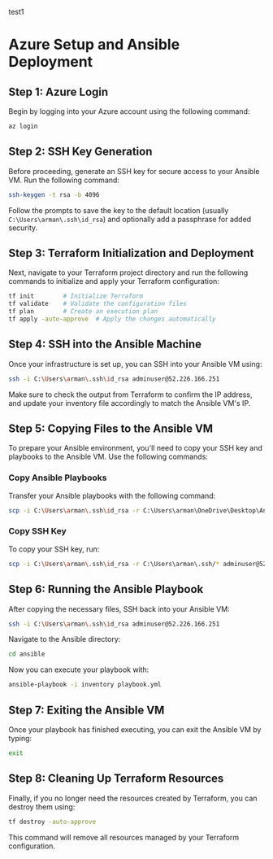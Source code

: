 test1

# Azure Setup and Ansible Deployment

## Step 1: Azure Login

Begin by logging into your Azure account using the following command:

```bash
az login
```

## Step 2: SSH Key Generation

Before proceeding, generate an SSH key for secure access to your Ansible VM. Run the following command:

```bash
ssh-keygen -t rsa -b 4096
```

Follow the prompts to save the key to the default location (usually `C:\Users\arman\.ssh\id_rsa`) and optionally add a passphrase for added security.

## Step 3: Terraform Initialization and Deployment

Next, navigate to your Terraform project directory and run the following commands to initialize and apply your Terraform configuration:

```bash
tf init        # Initialize Terraform
tf validate    # Validate the configuration files
tf plan        # Create an execution plan
tf apply -auto-approve  # Apply the changes automatically
```

## Step 4: SSH into the Ansible Machine

Once your infrastructure is set up, you can SSH into your Ansible VM using:

```bash
ssh -i C:\Users\arman\.ssh\id_rsa adminuser@52.226.166.251
```

Make sure to check the output from Terraform to confirm the IP address, and update your inventory file accordingly to match the Ansible VM's IP.

## Step 5: Copying Files to the Ansible VM

To prepare your Ansible environment, you'll need to copy your SSH key and playbooks to the Ansible VM. Use the following commands:

### Copy Ansible Playbooks

Transfer your Ansible playbooks with the following command:

```bash
scp -i C:\Users\arman\.ssh\id_rsa -r C:\Users\arman\OneDrive\Desktop\Ansible/* adminuser@52.226.166.251:~/ansible
```

### Copy SSH Key

To copy your SSH key, run:

```bash
scp -i C:\Users\arman\.ssh\id_rsa -r C:\Users\arman\.ssh/* adminuser@52.226.166.251:~/ansible
```

## Step 6: Running the Ansible Playbook

After copying the necessary files, SSH back into your Ansible VM:

```bash
ssh -i C:\Users\arman\.ssh\id_rsa adminuser@52.226.166.251
```

Navigate to the Ansible directory:

```bash
cd ansible
```

Now you can execute your playbook with:

```bash
ansible-playbook -i inventory playbook.yml
```

## Step 7: Exiting the Ansible VM

Once your playbook has finished executing, you can exit the Ansible VM by typing:

```bash
exit
```

## Step 8: Cleaning Up Terraform Resources

Finally, if you no longer need the resources created by Terraform, you can destroy them using:

```bash
tf destroy -auto-approve
```

This command will remove all resources managed by your Terraform configuration.
